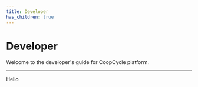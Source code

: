 ```yaml
---
title: Developer
has_children: true
---
```


# Developer

<div class="alert alert-info" role="alert">
Welcome to the developer's guide for CoopCycle platform.
</div>

---

Hello
